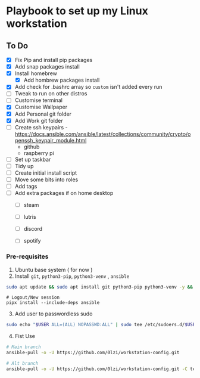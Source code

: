 # Playbook to set up my Linux workstation

## To Do
- [x] Fix Pip and install pip packages
- [x] Add snap packages install
- [x] Install homebrew 
    - [x] Add hombrew packages install 
- [x] Add check for .bashrc array so `custom` isn't added every run
- [ ] Tweak to run on other distros
- [ ] Customise terminal
- [x] Customise Wallpaper
- [x] Add Personal git folder
- [x] Add Work git folder
- [ ] Create ssh keypairs - https://docs.ansible.com/ansible/latest/collections/community/crypto/openssh_keypair_module.html
    - github
    - raspberry pi
- [ ] Set up taskbar
- [ ] Tidy up
- [ ] Create initial install script
- [ ] Move some bits into roles
- [ ] Add tags
- [ ] Add extra packages if on home desktop
    - [ ] steam
    - [ ] lutris
    - [ ] discord
    - [ ] spotify
  

### Pre-requisites
1. Ubuntu base system ( for now )
2. Install `git`, `python3-pip`, `python3-venv` , `ansible`

```bash
sudo apt update && sudo apt install git python3-pip python3-venv -y && python3 -m pip install --user pipx && python3 -m pipx ensurepath 
```
```
# Logout/New session
pipx install --include-deps ansible 
```
3. Add user to passwordless sudo

```bash
sudo echo "$USER ALL=(ALL) NOPASSWD:ALL" | sudo tee /etc/sudoers.d/$USER
```
4. Fist Use

```bash
# Main branch
ansible-pull -o -U https://github.com/0lzi/workstation-config.git

# Alt branch
ansible-pull -o -U https://github.com/0lzi/workstation-config.git -C test1

```
